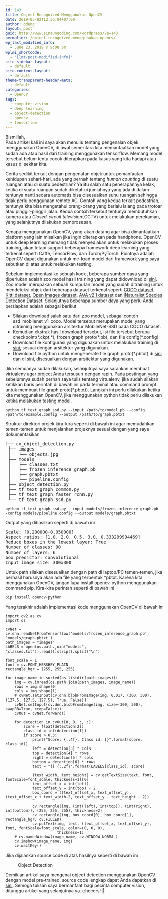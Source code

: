 ```yaml
---
id: 143
title: Object Recognized Menggunakan OpenCV
date: 2019-05-02T12:36:04+07:00
author: odeng
layout: post
guid: http://www.sinaungoding.com/wordpress/?p=143
permalink: /object-recognized-menggunakan-opencv/
wp_last_modified_info:
  - June 23, 2019 @ 9:08 pm
wplmi_shortcode:
  - '[lmt-post-modified-info]'
site-sidebar-layout:
  - default
site-content-layout:
  - default
theme-transparent-header-meta:
  - default
categories:
  - OpenCV
tags:
  - computer vision
  - deep learning
  - object-detection
  - opencv
  - tensorflow
---
```

Bismillah,  
Pada artikel kali ini saya akan menulis tentang pengenalan objek menggunakan OpenCV, di awal sementara kita memanfaatkan model yang sudah ada atau hasil dari training menggunakan tensorflow. Memang model tersebut belum tentu cocok diterapkan pada kasus yang kita hadapi atau kasus di sekitar kita.

Cerita sedikit terkait dengan pengenalan objek untuk pemanfaatan kehidupan sehari-hari, ada yang pernah tentang _human counting_ di suatu ruangan atau di suatu pedestrian? Ya itu salah satu penerapannya kelak, ketika di suatu ruangan sudah diketahui jumlahnya yang ada di dalam tentunya nanti secara automatis bisa disesuaikan suhu ruangan sehingga tidak perlu penggunaan remote AC. Contoh yang kedua terkait pedestrian, tentunya kita bisa mengetahui orang-orang yang berlalu lalang pada trotoar atau pinggir-pinggir jalan. Kedua contoh tersebut tentunya membutuhkan kamera atau _Closed-circuit television_(CCTV) untuk melakukan perekaman, yang selanjutnya dilakukan pemprosesan.

Kenapa menggunakan OpenCV, yang akan datang agar bisa dimanfaatkan platform yang lain misalkan jika ingin diterapkan pada handphone. OpenCV untuk deep learning memang tidak menyediakan untuk melakukan proses training, akan tetapi support beberapa framework deep learning yang terkenal seperti Caffe, TensorFlow, dan Torch/PyTorch. Pointnya adalah OpenCV dapat digunakan untuk me-load model dari framework yang saya sebutkan di atas untuk melakukan testing. 

Sebelum implementasi ke sebuah kode, beberapa sumber daya yang diperlukan adalah zoo model hasil training yang dapat didownload di <a rel="noreferrer noopener" aria-label="sini (opens in a new tab)" href="https://github.com/tensorflow/models/blob/master/research/object_detection/g3doc/detection_model_zoo.md" target="_blank">sini</a>. Zoo model merupakan sebuah kumpulan model yang sudah ditraining untuk mendeteksi objek dari beberapa dataset terkenal seperti [COCO dataset](http://mscoco.org/), [Kitti dataset](http://www.cvlibs.net/datasets/kitti/), [Open Images dataset](https://github.com/openimages/dataset), [AVA v2.1 dataset](https://research.google.com/ava/) dan [iNaturalist Species Detection Dataset](https://github.com/visipedia/inat_comp/blob/master/2017/README.md#bounding-boxes). Selanjutnya beberapa sumber daya yang perlu Anda persiapkan adalah sebagai berikut

  * Silakan download salah satu dari zoo model, sebagai contoh ssd\_mobilenet\_v1_coco. Model tersebut merupakan model yang ditraining menggunakan arsitektur MobileNet-SSD pada COCO dataset.
  * Kemudian ekstrak hasil download tersebut, isi file tersebut berupa checkpoint(\*.ckpt.\*), frozen graph proto(\*.pb), dan file config(\*.config)
  * Download file konfigurasi yang digunakan untuk melakukan training di <a rel="noreferrer noopener" aria-label="sini (opens in a new tab)" href="https://github.com/opencv/opencv_extra/blob/master/testdata/dnn/ssd_mobilenet_v1_coco_2017_11_17.pbtxt" target="_blank">sini</a>, sesuai dengan arsitektur yang digunakan.
  * Download file python untuk mengenerate file graph proto(*.pbtxt) di <a rel="noreferrer noopener" aria-label="sini (opens in a new tab)" href="https://github.com/opencv/opencv/blob/master/samples/dnn/tf_text_graph_ssd.py" target="_blank">sini</a> dan di <a rel="noreferrer noopener" aria-label="sini (opens in a new tab)" href="https://github.com/opencv/opencv/blob/master/samples/dnn/tf_text_graph_common.py" target="_blank">sini</a>, disesuaikan dengan arsitektur yang digunakan. 

Jika semuanya sudah dilakukan, selanjutnya saya sarankan membuat virtualenv agar project Anda tersusun dengan rapih. Pada postingan yang sebelumnya sudah pernah saya tulis tentang virtualenv, jika sudah silakan ketikkan baris perintah di bawah ini pada terminal atau command prompt untuk membuat file graph proto(*.pbtxt). Langkah ini perlu dilakukan ketika kita menggunakan OpenCV, jika menggunakan python tidak perlu dilakukan ketika melakukan testing model.

<pre class="wp-block-code"><code>python tf_text_graph_ssd.py --input /path/to/model.pb --config /path/to/example.config --output /path/to/graph.pbtxt</code></pre>

Struktur direktori projek kira-kira seperti di bawah ini agar memudahkan temen-temen untuk menjalankan projeknya sesuai dengan yang saya dokumentasikan

<pre class="wp-block-preformatted">├── cv_object_detection.py<br /> ├── images<br /> │&nbsp;&nbsp; └── objects.jpg<br /> ├── models<br /> │&nbsp;&nbsp; ├── classes.txt<br /> │&nbsp;&nbsp; ├── frozen_inference_graph.pb<br /> │&nbsp;&nbsp; ├── graph.pbtxt<br /> │&nbsp;&nbsp; └── pipeline.config<br /> ├── object_detection.py<br /> ├── tf_text_graph_common.py<br /> ├── tf_text_graph_faster_rcnn.py<br /> └── tf_text_graph_ssd.py</pre>

<pre class="wp-block-code"><code>python tf_text_graph_ssd.py --input models/frozen_inference_graph.pb --config models/pipeline.config --output models/graph.pbtxt</code></pre>

Output yang dihasilkan seperti di bawah ini

<pre class="wp-block-preformatted">Scale: [0.200000-0.950000]<br />Aspect ratios: [1.0, 2.0, 0.5, 3.0, 0.333299994469]<br />Reduce boxes in the lowest layer: True<br />Number of classes: 90<br />Number of layers: 6<br />box predictor: convolutional<br />Input image size: 300x300</pre>

Untuk path silakan disesuaikan dengan path di laptop/PC temen-temen, jika berhasil harusnya akan ada file yang terbentuk *pbtxt. Karena kita menggunakan OpenCV, jangan lupa install opencv-python menggunakan command pip. Kira-kira perintah seperti di bawah ini

<pre class="wp-block-code"><code>pip install opencv-python</code></pre>

Yang terakhir adalah implementasi kode menggunakan OpenCV di bawah ini

<pre class="wp-block-code"><code>import cv2 as cv
import os

cvNet = cv.dnn.readNetFromTensorflow('models/frozen_inference_graph.pb', 'models/graph.pbtxt')
path_images = "images"
LABELS = open(os.path.join("models", "classes.txt")).read().strip().split("\n")

font_scale = 1
font = cv.FONT_HERSHEY_PLAIN
rectangle_bgr = (255, 255, 255)

for image_name in sorted(os.listdir(path_images)):
    img = cv.imread(os.path.join(path_images, image_name))
    rows = img.shape[0]
    cols = img.shape[1]
    # cvNet.setInput(cv.dnn.blobFromImage(img, 0.017, (300, 300), (127.5, 127.5, 127.5), True, False))
    cvNet.setInput(cv.dnn.blobFromImage(img, size=(300, 300), swapRB=True, crop=False))
    cvOut = cvNet.forward()

    for detection in cvOut[0, 0, :, :]:
        score = float(detection[2])
        class_id = int(detection[1])
        if score > 0.3:
            print("Score: {:.4f}, Class id: {}".format(score, class_id))
            left = detection[3] * cols
            top = detection[4] * rows
            right = detection[5] * cols
            bottom = detection[6] * rows
            text = "{} {:.2f}".format(LABELS[class_id], score)

            (text_width, text_height) = cv.getTextSize(text, font, fontScale=font_scale, thickness=1)[0]
            text_offset_x = int(left)
            text_offset_y = int(top) - 2
            box_coord = ((text_offset_x, text_offset_y), (text_offset_x + text_width-2, text_offset_y - text_height - 2))

            cv.rectangle(img, (int(left), int(top)), (int(right), int(bottom)), (255, 255, 255), thickness=2)
            cv.rectangle(img, box_coord[0], box_coord[1], rectangle_bgr, cv.FILLED)
            cv.putText(img, text, (text_offset_x, text_offset_y), font, fontScale=font_scale, color=(0, 0, 0),
                       thickness=1)
    # cv.namedWindow(image_name, cv.WINDOW_NORMAL)
    cv.imshow(image_name, img)
    cv.waitKey()</code></pre>

Jika dijalankan source code di atas hasilnya seperti di bawah ini

<div class="wp-block-image">
  <figure class="aligncenter"><img src="https://www.sinaungoding.com/wp-content/uploads/2019/05/object-detection-e1556770806437.png" alt="" class="wp-image-146" /><figcaption>Object Detection</figcaption></figure>
</div>

Demikian artikel saya mengenai object detection menggunakan OpenCV dengan model pre-trained, source code lengkap dapat Anda dapatkan di <a href="https://github.com/0d3ng/tf-object-detection.git" target="_blank" rel="noreferrer noopener" aria-label="sini (opens in a new tab)">sini</a>. Semoga tulisan saya bermanfaat bagi pecinta computer vision, ditunggu artikel yang selanjutnya ya. cheeers! 🙂